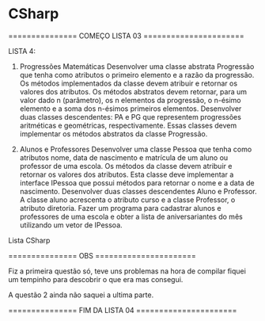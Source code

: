 CSharp
======

=============== COMEÇO LISTA 03 ======================

LISTA 4:

1. Progressões Matemáticas 
Desenvolver uma classe abstrata Progressão que tenha como atributos o primeiro elemento e a razão da 
progressão. Os métodos implementados da classe devem atribuir e retornar os valores dos atributos. Os métodos 
abstratos devem retornar, para um valor dado n (parâmetro), os n elementos da progressão, o n-ésimo elemento e 
a soma dos n-ésimos primeiros elementos. 
Desenvolver duas classes descendentes: PA e PG que representem progressões aritméticas e geométricas, 
respectivamente. Essas classes devem implementar os métodos abstratos da classe Progressão. 


2. Alunos e Professores 
Desenvolver uma classe Pessoa que tenha como atributos nome, data de nascimento e matrícula de um aluno ou 
professor de uma escola. Os métodos da classe devem atribuir e retornar os valores dos atributos. Esta classe 
deve implementar a interface IPessoa que possui métodos para retornar o nome e a data de nascimento. 
Desenvolver duas classes descendentes Aluno e Professor. A classe aluno acrescenta o atributo curso e a classe 
Professor, o atributo diretoria. 
Fazer um programa para cadastrar alunos e professores de uma escola e obter a lista de aniversariantes do mês 
utilizando um vetor de IPessoa. 


Lista CSharp

=============== OBS ======================

Fiz a primeira questão só, teve uns problemas na hora de compilar fiquei um tempinho para descobrir o que era mas consegui.

A questão 2 ainda não saquei a ultima parte.

=============== FIM DA LISTA 04 ======================


